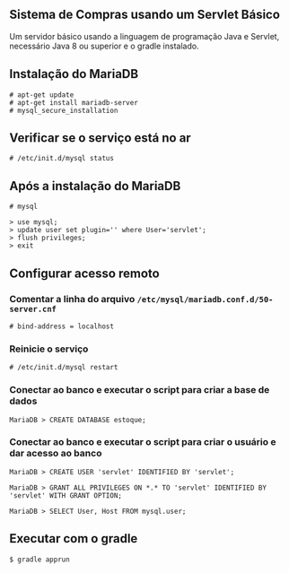 ## Sistema de Compras usando um Servlet Básico

Um servidor básico usando a linguagem de programação Java e Servlet, necessário Java 8 ou superior e o gradle instalado.

## Instalação do MariaDB
```
# apt-get update
# apt-get install mariadb-server
# mysql_secure_installation
```

## Verificar se o serviço está no ar
```
# /etc/init.d/mysql status
```

## Após a instalação do MariaDB
```
# mysql
```
```
> use mysql;
> update user set plugin='' where User='servlet';
> flush privileges;
> exit
```

## Configurar acesso remoto
### Comentar a linha do arquivo `/etc/mysql/mariadb.conf.d/50-server.cnf`
```
# bind-address = localhost
```

### Reinicie o serviço
```
# /etc/init.d/mysql restart
```

### Conectar ao banco e executar o script para criar a base de dados
```
MariaDB > CREATE DATABASE estoque;
```

### Conectar ao banco e executar o script para criar o usuário e dar acesso ao banco
```
MariaDB > CREATE USER 'servlet' IDENTIFIED BY 'servlet';
```
```
MariaDB > GRANT ALL PRIVILEGES ON *.* TO 'servlet' IDENTIFIED BY 'servlet' WITH GRANT OPTION;
```
```
MariaDB > SELECT User, Host FROM mysql.user;
```

## Executar com o gradle

```
$ gradle apprun
```
